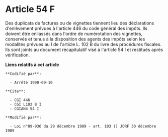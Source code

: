 # Article 54 F

Des duplicata de factures ou de vignettes tiennent lieu des déclarations d'enlèvement prévues à l'article 446 du code général
des impôts. Ils doivent être enliassés dans l'ordre de numérotation des vignettes, conservés et tenus à la disposition des
agents des impôts selon les modalités prévues au I de l'article L. 102 B du livre des procédures fiscales. Ils sont joints au
document récapitulatif visé à l'article 54 I et restitués après vérification.

**Liens relatifs à cet article**

	**Codifié par**:

	  - Arrêté 1990-09-10

	**Cite**:

	  - CGI 446
	  - CGI L102 B I
	  - CGIAN4 54 I

	**Modifié par**:

	  - Loi n°89-936 du 29 décembre 1989 - art. 103 () JORF 30 décembre 1989
